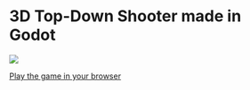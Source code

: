 # 3D Top-Down Shooter made in Godot
[![](https://img.youtube.com/vi/CZiEKOGogYM/maxresdefault.jpg)](https://www.youtube.com/watch?v=CZiEKOGogYM)

[Play the game in your browser](https://gotm.io/godotacademy/zombie-zone)
